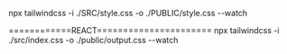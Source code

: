 npx tailwindcss -i ./SRC/style.css -o ./PUBLIC/style.css --watch


============REACT======================
npx tailwindcss -i ./src/index.css -o ./public/output.css --watch
